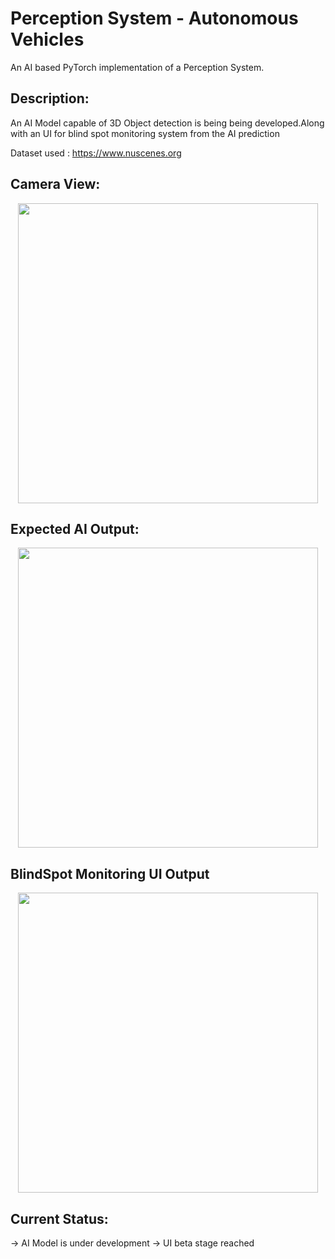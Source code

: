 # Perception System - Autonomous Vehicles
An AI based PyTorch implementation of a Perception System.


## Description:
An AI Model capable of 3D Object detection is being being developed.Along with an UI for blind spot monitoring system from the AI prediction

Dataset used : https://www.nuscenes.org

## Camera View:
<p align="center"><img src="AI/assets/surrounding.png" width="480"\></p>

## Expected AI Output:
<p align="center"><img src="AI/assets/output.png" width="480"\></p>

## BlindSpot Monitoring UI Output
<p align="center"><img src="AI/assets/combined.gif" width="480"\></p>

## Current Status:
 -> AI Model is under development
 -> UI beta stage reached

